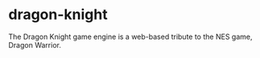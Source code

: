 # dragon-knight
The Dragon Knight game engine is a web-based tribute to the NES game, Dragon Warrior.
